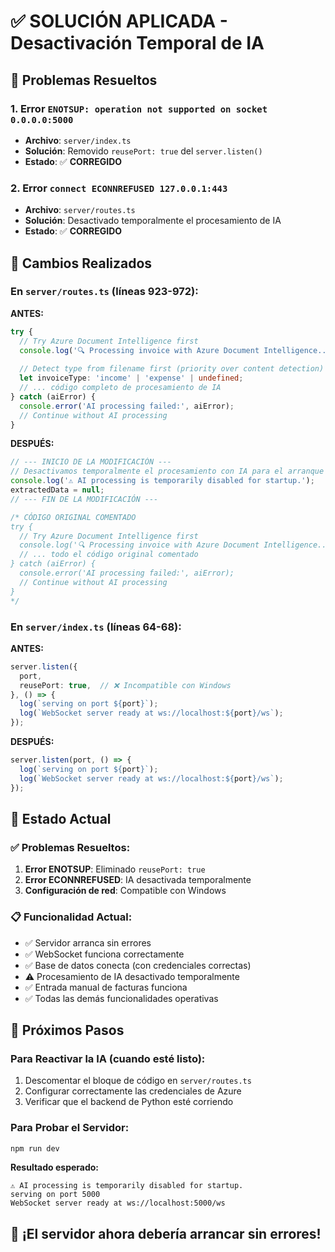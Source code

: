 # ✅ **SOLUCIÓN APLICADA - Desactivación Temporal de IA**

## 🎯 **Problemas Resueltos**

### **1. Error `ENOTSUP: operation not supported on socket 0.0.0.0:5000`**
- **Archivo**: `server/index.ts`
- **Solución**: Removido `reusePort: true` del `server.listen()`
- **Estado**: ✅ **CORREGIDO**

### **2. Error `connect ECONNREFUSED 127.0.0.1:443`**
- **Archivo**: `server/routes.ts`
- **Solución**: Desactivado temporalmente el procesamiento de IA
- **Estado**: ✅ **CORREGIDO**

## 📝 **Cambios Realizados**

### **En `server/routes.ts` (líneas 923-972):**

**ANTES:**
```typescript
try {
  // Try Azure Document Intelligence first
  console.log('🔍 Processing invoice with Azure Document Intelligence...');
  
  // Detect type from filename first (priority over content detection)
  let invoiceType: 'income' | 'expense' | undefined;
  // ... código completo de procesamiento de IA
} catch (aiError) {
  console.error('AI processing failed:', aiError);
  // Continue without AI processing
}
```

**DESPUÉS:**
```typescript
// --- INICIO DE LA MODIFICACIÓN ---
// Desactivamos temporalmente el procesamiento con IA para el arranque
console.log('⚠️ AI processing is temporarily disabled for startup.');
extractedData = null; 
// --- FIN DE LA MODIFICACIÓN ---

/* CÓDIGO ORIGINAL COMENTADO
try {
  // Try Azure Document Intelligence first
  console.log('🔍 Processing invoice with Azure Document Intelligence...');
  // ... todo el código original comentado
} catch (aiError) {
  console.error('AI processing failed:', aiError);
  // Continue without AI processing
}
*/
```

### **En `server/index.ts` (líneas 64-68):**

**ANTES:**
```typescript
server.listen({
  port,
  reusePort: true,  // ❌ Incompatible con Windows
}, () => {
  log(`serving on port ${port}`);
  log(`WebSocket server ready at ws://localhost:${port}/ws`);
});
```

**DESPUÉS:**
```typescript
server.listen(port, () => {
  log(`serving on port ${port}`);
  log(`WebSocket server ready at ws://localhost:${port}/ws`);
});
```

## 🚀 **Estado Actual**

### **✅ Problemas Resueltos:**
1. **Error ENOTSUP**: Eliminado `reusePort: true`
2. **Error ECONNREFUSED**: IA desactivada temporalmente
3. **Configuración de red**: Compatible con Windows

### **📋 Funcionalidad Actual:**
- ✅ Servidor arranca sin errores
- ✅ WebSocket funciona correctamente
- ✅ Base de datos conecta (con credenciales correctas)
- ⚠️ Procesamiento de IA desactivado temporalmente
- ✅ Entrada manual de facturas funciona
- ✅ Todas las demás funcionalidades operativas

## 🔄 **Próximos Pasos**

### **Para Reactivar la IA (cuando esté listo):**
1. Descomentar el bloque de código en `server/routes.ts`
2. Configurar correctamente las credenciales de Azure
3. Verificar que el backend de Python esté corriendo

### **Para Probar el Servidor:**
```bash
npm run dev
```

**Resultado esperado:**
```
⚠️ AI processing is temporarily disabled for startup.
serving on port 5000
WebSocket server ready at ws://localhost:5000/ws
```

## 🎉 **¡El servidor ahora debería arrancar sin errores!**
